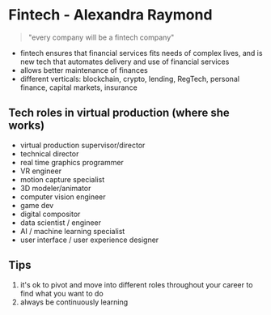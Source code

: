 # Fintech - Alexandra Raymond
> "every company will be a fintech company"
* fintech ensures that financial services fits needs of complex lives, and is new tech that automates delivery and use of financial services
* allows better maintenance of finances
* different verticals: blockchain, crypto, lending, RegTech, personal finance, capital markets, insurance

## Tech roles in virtual production (where she works)
- virtual production supervisor/director
- technical director
- real time graphics programmer
- VR engineer
- motion capture specialist
- 3D modeler/animator
- computer vision engineer
- game dev
- digital compositor 
- data scientist / engineer
- AI / machine learning specialist
- user interface / user experience designer

## Tips
1. it's ok to pivot and move into different roles throughout your career to find what you want to do
2. always be continuously learning
